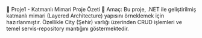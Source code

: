 🧩 Proje1 - Katmanlı Mimari Proje Özeti
🎯 Amaç:
Bu proje, .NET ile geliştirilmiş katmanlı mimari (Layered Architecture) yapısını örneklemek için hazırlanmıştır. Özellikle City (Şehir) varlığı üzerinden CRUD işlemleri ve temel servis-repository mantığını göstermektedir.

